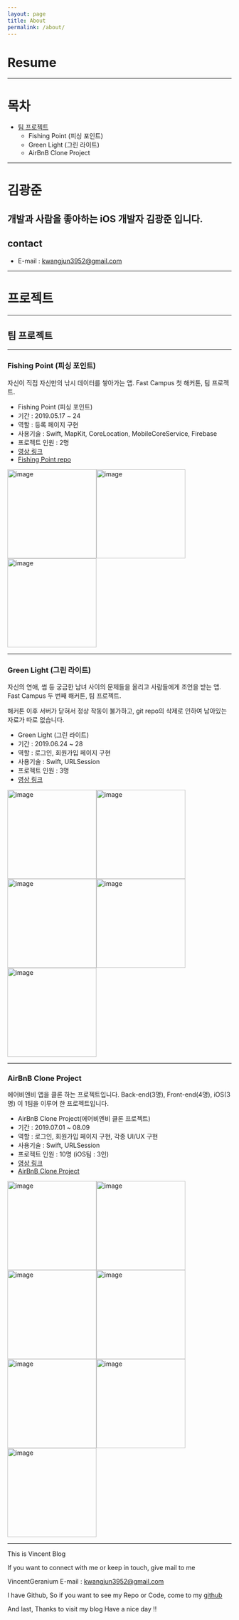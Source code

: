 ```yaml
---
layout: page
title: About
permalink: /about/
---
```


# Resume

---

# 목차

- [팀 프로젝트](https://github.com/VincentGeranium/Resume#팀-프로젝트)
    - Fishing Point (피싱 포인트)
    - Green Light (그린 라이트)
    - AirBnB Clone Project
    
---

# 김광준

## 개발과 사람을 좋아하는 iOS 개발자 김광준 입니다.

## contact

- E-mail : kwangjun3952@gmail.com

---

# 프로젝트

---

## 팀 프로젝트

---

### Fishing Point (피싱 포인트)

자신이 직접 자신만의 낚시 데이터를 쌓아가는 앱.
Fast Campus 첫 해커톤, 팀 프로젝트.

- Fishing Point (피싱 포인트)
- 기간 : 2019.05.17 ~ 24
- 역할 : 등록 페이지 구현
- 사용기술 : Swift, MapKit, CoreLocation, MobileCoreService, Firebase
- 프로젝트 인원 : 2명
- [영상 링크](https://youtu.be/uMAwjqyQP90)
- [Fishing Point repo](https://github.com/VincentGeranium/fishing)

<img width="200" alt="image" src="https://github.com/VincentGeranium/VincentGeranium.github.io/blob/master/assets/img/1.PNG"><img width="200" alt="image" src="https://github.com/VincentGeranium/VincentGeranium.github.io/blob/master/assets/img/2.PNG"><img width="200" alt="image" src="https://github.com/VincentGeranium/VincentGeranium.github.io/blob/master/assets/img/3.PNG">

---

### Green Light (그린 라이트)

자신의 연애, 썸 등 궁금한 남녀 사이의 문제들을 올리고 사람들에게 조언을 받는 앱.
Fast Campus 두 번째 해커톤, 팀 프로젝트.

해커톤 이후 서버가 닫혀서 정상 작동이 불가하고, git repo의 삭제로 인하여 남아있는 자료가 따로 없습니다.

- Green Light (그린 라이트)
- 기간 : 2019.06.24 ~ 28
- 역할 : 로그인, 회원가입 페이지 구현
- 사용기술 : Swift, URLSession
- 프로젝트 인원 : 3명
- [영상 링크](https://youtu.be/VoQcsD0qX-Q)

<img width="200" alt="image" src="https://github.com/VincentGeranium/VincentGeranium.github.io/blob/master/assets/img/g1.png"><img width="200" alt="image" src="https://github.com/VincentGeranium/VincentGeranium.github.io/blob/master/assets/img/g2.png"><img width="200" alt="image" src="https://github.com/VincentGeranium/VincentGeranium.github.io/blob/master/assets/img/g3.png"><img width="200" alt="image" src="https://github.com/VincentGeranium/VincentGeranium.github.io/blob/master/assets/img/g4.png"><img width="200" alt="image" src="https://github.com/VincentGeranium/VincentGeranium.github.io/blob/master/assets/img/g5.png">

---

### AirBnB Clone Project

에어비엔비 앱을 클론 하는 프로젝트입니다.
Back-end(3명), Front-end(4명), iOS(3명) 이 1팀을 이루어 한 프로젝트입니다.

- AirBnB Clone Project(에어비엔비 클론 프로젝트)
- 기간 : 2019.07.01 ~ 08.09
- 역할 : 로그인, 회원가입 페이지 구현, 각종 UI/UX 구현
- 사용기술 : Swift, URLSession 
- 프로젝트 인원 : 10명 (iOS팀 : 3인)
- [영상 링크](https://youtu.be/k47imZZucpY)
- [AirBnB Clone Project](https://github.com/VincentGeranium/MyAirbnb)

<img width="200" alt="image" src="https://github.com/VincentGeranium/VincentGeranium.github.io/blob/master/assets/img/a1.PNG"><img width="200" alt="image" src="https://github.com/VincentGeranium/VincentGeranium.github.io/blob/master/assets/img/a2.PNG"><img width="200" alt="image" src="https://github.com/VincentGeranium/VincentGeranium.github.io/blob/master/assets/img/a3.PNG"><img width="200" alt="image" src="https://github.com/VincentGeranium/VincentGeranium.github.io/blob/master/assets/img/a4.PNG"><img width="200" alt="image" src="https://github.com/VincentGeranium/VincentGeranium.github.io/blob/master/assets/img/a5.PNG"><img width="200" alt="image" src="https://github.com/VincentGeranium/VincentGeranium.github.io/blob/master/assets/img/a6.PNG"><img width="200" alt="image" src="https://github.com/VincentGeranium/VincentGeranium.github.io/blob/master/assets/img/a7.PNG">
    
---
This is Vincent Blog

If you want to connect with me or keep in touch, give mail to me

VincentGeranium E-mail : <kwangjun3952@gmail.com>

I have Github, So if you want to see my Repo or Code, come to my [github][git-hub]

And last, Thanks to visit my blog
Have a nice day !!

[git-hub]: https://github.com/VincentGeranium
